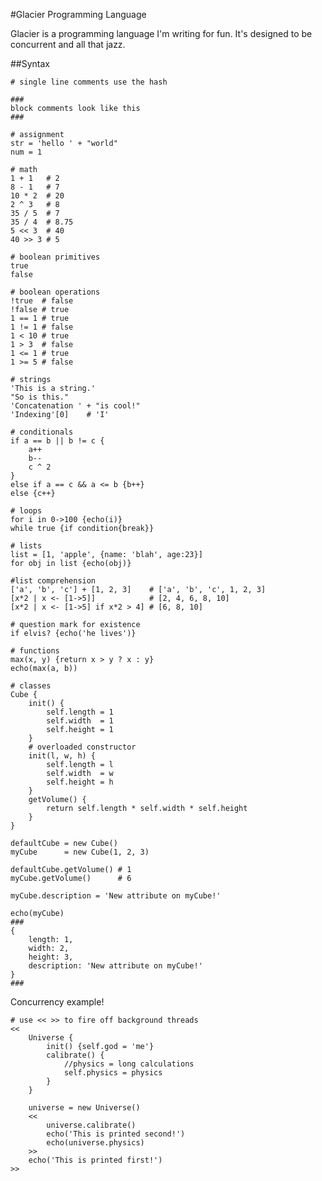#Glacier Programming Language

Glacier is a programming language I'm writing for fun. It's designed to be concurrent and all that jazz.

##Syntax

	# single line comments use the hash
	
	###
	block comments look like this
	###

	# assignment
	str = 'hello ' + "world"
	num = 1
	
	# math
	1 + 1   # 2
	8 - 1   # 7
	10 * 2  # 20
	2 ^ 3   # 8
	35 / 5  # 7
	35 / 4  # 8.75
	5 << 3  # 40
	40 >> 3 # 5 

	# boolean primitives
	true
	false

	# boolean operations
	!true  # false
	!false # true
	1 == 1 # true
	1 != 1 # false
	1 < 10 # true
	1 > 3  # false
	1 <= 1 # true
	1 >= 5 # false
	
	# strings
	'This is a string.'
	"So is this."
	'Concatenation ' + "is cool!"
	'Indexing'[0]    # 'I'

	# conditionals
	if a == b || b != c {
		a++
		b--
		c ^ 2
	} 
	else if a == c && a <= b {b++}
	else {c++}

	# loops
	for i in 0->100 {echo(i)}
	while true {if condition{break}}

	# lists
	list = [1, 'apple', {name: 'blah', age:23}]
	for obj in list {echo(obj)}

	#list comprehension
	['a', 'b', 'c'] + [1, 2, 3]    # ['a', 'b', 'c', 1, 2, 3]
	[x*2 | x <- [1->5]]            # [2, 4, 6, 8, 10]
	[x*2 | x <- [1->5] if x*2 > 4] # [6, 8, 10]

	# question mark for existence
	if elvis? {echo('he lives')}
	
	# functions
	max(x, y) {return x > y ? x : y}
	echo(max(a, b))

	# classes
	Cube {
		init() {
			self.length = 1
			self.width  = 1
			self.height = 1
		}		
		# overloaded constructor
		init(l, w, h) {
			self.length = l
			self.width  = w
			self.height = h
		}
		getVolume() {
			return self.length * self.width * self.height
		}
	}

	defaultCube = new Cube()
	myCube      = new Cube(1, 2, 3)
	
	defaultCube.getVolume() # 1
	myCube.getVolume()      # 6
	
	myCube.description = 'New attribute on myCube!'
	
	echo(myCube) 
	###
	{
		length: 1,
		width: 2,
		height: 3,
		description: 'New attribute on myCube!'
	}
	###

Concurrency example!

	# use << >> to fire off background threads
    <<
    	Universe {
    		init() {self.god = 'me'}
			calibrate() {
				//physics = long calculations
				self.physics = physics
			}
    	}
		
		universe = new Universe()
		<<		
			universe.calibrate()
			echo('This is printed second!')
			echo(universe.physics)
		>>
		echo('This is printed first!')
	>>